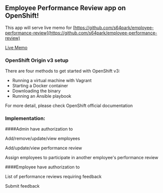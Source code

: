 Employee Performance Review app on OpenShift!
-----------------

This app will serve live memo for [https://github.com/s64park/employee-performance-review](https://github.com/s64park/employee-performance-review)

[Live Memo](http://paytm-employee-performance-review.44fs.preview.openshiftapps.com/)
### OpenShift Origin v3 setup

There are four methods to get started with OpenShift v3:

  - Running a virtual machine with Vagrant
  - Starting a Docker container
  - Downloading the binary
  - Running an Ansible playbook

For more detail, please check OpenShift official documentation


### Implementation:

####Admin have authorization to

Add/remove/update/view employees

Add/update/view performance review

Assign employees to participate in another employee's performance review

####Employee have authorization to

List of performance reviews requiring feedback

Submit feedback
